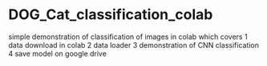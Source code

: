 # DOG_Cat_classification_colab
simple demonstration of classification of images in colab which covers 
1 data download in colab 
2 data loader
3 demonstration of CNN classification 
4 save model on google drive
